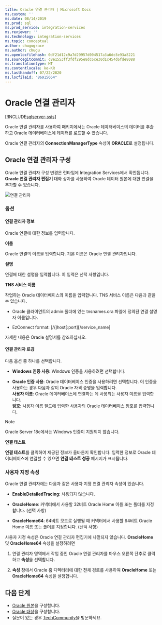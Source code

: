 ```yaml
---
title: Oracle 연결 관리자 | Microsoft Docs
ms.custom: ''
ms.date: 08/14/2019
ms.prod: sql
ms.prod_service: integration-services
ms.reviewer: ''
ms.technology: integration-services
ms.topic: conceptual
author: chugugrace
ms.author: chugu
ms.openlocfilehash: 0df21d12c9a7d29957d004517a3a6de3e93a8221
ms.sourcegitcommit: c8e1553ff3fdf295e8dc6ce30d1c454d6fde8088
ms.translationtype: HT
ms.contentlocale: ko-KR
ms.lasthandoff: 07/22/2020
ms.locfileid: "86915664"
---
```

# <a name="oracle-connection-manager"></a>Oracle 연결 관리자

[!INCLUDE[sqlserver-ssis](../../includes/applies-to-version/sqlserver-ssis.md)]

Oracle 연결 관리자를 사용하여 패키지에서는 Oracle 데이터베이스의 데이터를 추출하고 Oracle 데이터베이스에 데이터를 로드할 수 있습니다.

Oracle 연결 관리자의 **ConnectionManagerType** 속성이 **ORACLE**로 설정됩니다.

## <a name="configuring-the-oracle-connection-manager"></a>Oracle 연결 관리자 구성

Oracle 연결 관리자 구성 변경은 런타임에 Integration Services에서 확인됩니다. **Oracle 연결 관리자 편집기** 대화 상자를 사용하여 Oracle 데이터 원본에 대한 연결을 추가할 수 있습니다.

![연결 관리자](media/oracle-connection-manager.png)

### <a name="options"></a>옵션

#### <a name="connection-manager-information"></a>연결 관리자 정보

Oracle 연결에 대한 정보를 입력합니다.

**이름**

Oracle 연결의 이름을 입력합니다. 기본 이름은 Oracle 연결 관리자입니다. 

**설명** 

연결에 대한 설명을 입력합니다. 이 입력은 선택 사항입니다.

**TNS 서비스 이름**

작업하는 Oracle 데이터베이스의 이름을 입력합니다. TNS 서비스 이름은 다음과 같을 수 있습니다.

- Oracle 클라이언트의 admin 폴더에 있는 tnsnames.ora 파일에 정의된 연결 설명자 이름입니다.

- EzConnect format: [//]host[:port][/service_name]

자세한 내용은 Oracle 설명서를 참조하십시오.

#### <a name="connection-manager-logging"></a>연결 관리자 로깅

다음 옵션 중 하나를 선택합니다.

- **Windows 인증 사용**: Windows 인증을 사용하려면 선택합니다.

- **Oracle 인증 사용**: Oracle 데이터베이스 인증을 사용하려면 선택합니다. 이 인증을 사용하는 경우 다음과 같이 Oracle 자격 증명을 입력합니다.  
    **사용자 이름**: Oracle 데이터베이스에 연결하는 데 사용되는 사용자 이름을 입력합니다.  
    **암호**: 사용자 이름 필드에 입력한 사용자의 Oracle 데이터베이스 암호를 입력합니다.

> [!NOTE]
>
>Oracle Server 18c에서는 Windows 인증이 지원되지 않습니다.

**연결 테스트**

**연결 테스트**를 클릭하여 제공된 정보가 올바른지 확인합니다. 입력한 정보로 Oracle 데이터베이스에 연결할 수 있으면 **연결 테스트 성공** 메시지가 표시됩니다.

### <a name="custom-properties"></a>사용자 지정 속성

Oracle 연결 관리자에는 다음과 같은 사용자 지정 연결 관리자 속성이 있습니다.

- **EnableDetailedTracing**: 사용되지 않습니다.

- **OracleHome**: 커넥터에서 사용할 32비트 Oracle Home 이름 또는 폴더를 지정합니다. (선택 사항)

- **OracleHome64**: 64비트 모드로 실행될 때 커넥터에서 사용할 64비트 Oracle Home 이름 또는 폴더를 지정합니다. (선택 사항)

사용자 지정 속성은 Oracle 연결 관리자 편집기에 나열되지 않습니다. **OracleHome** 및 **OracleHome64** 속성을 설정하려면

1. 연결 관리자 영역에서 작업 중인 Oracle 연결 관리자를 마우스 오른쪽 단추로 클릭하고 **속성**을 선택합니다.

2. **속성** 창에서 Oracle 홈 디렉터리에 대한 전체 경로를 사용하여 **OracleHome** 또는 **OracleHome64** 속성을 설정합니다.

## <a name="next-steps"></a>다음 단계

- [Oracle 원본](oracle-source.md)을 구성합니다.
- [Oracle 대상](oracle-destination.md)을 구성합니다.
- 질문이 있는 경우 [TechCommunity](https://aka.ms/AA5u35j)을 방문하세요.
